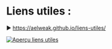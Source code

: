 # Liens utiles :

▶ <a href="aelweak.github.io/liens-utiles/" target="_blank">https://aelweak.github.io/liens-utiles/</a>

<a href="https://aelweak.github.io/liens-utiles/" target="_blank"><img src="https://cdn.discordapp.com/attachments/1018922468490088509/1018922695888474193/lrdw-faq_preview.png" alt="Aperçu liens utiles"></a>
